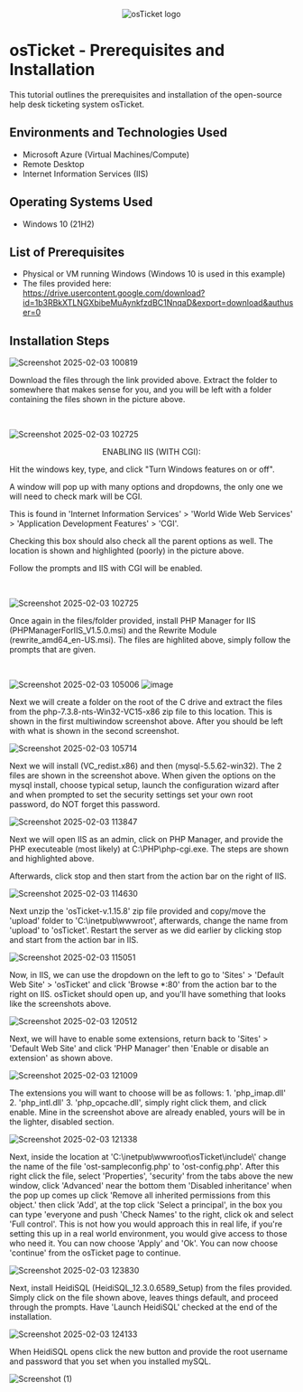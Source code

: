 <p align="center">
<img src="https://i.imgur.com/Clzj7Xs.png" alt="osTicket logo"/>
</p>

<h1>osTicket - Prerequisites and Installation</h1>
This tutorial outlines the prerequisites and installation of the open-source help desk ticketing system osTicket.<br />

<h2>Environments and Technologies Used</h2>

- Microsoft Azure (Virtual Machines/Compute)
- Remote Desktop
- Internet Information Services (IIS)

<h2>Operating Systems Used </h2>

- Windows 10</b> (21H2)

<h2>List of Prerequisites</h2>

- Physical or VM running Windows (Windows 10 is used in this example)
- The files provided here: https://drive.usercontent.google.com/download?id=1b3RBkXTLNGXbibeMuAynkfzdBC1NnqaD&export=download&authuser=0

<h2>Installation Steps</h2>

![Screenshot 2025-02-03 100819](https://github.com/user-attachments/assets/680724ad-65de-490b-afaa-9a98b252d4be)
<p>
Download the files through the link provided above. Extract the folder to somewhere that makes sense for you, and you will be left with a folder containing the files shown in the picture above.
</p>
<br />

![Screenshot 2025-02-03 102725](https://github.com/user-attachments/assets/a44dbfa2-69b6-4be9-8a26-258c6d6971a8)
<p align="center">
ENABLING IIS (WITH CGI):
</p>
<p>
  Hit the windows key, type, and click "Turn Windows features on or off".
</p>
<p>
  A window will pop up with many options and dropdowns, the only one we will need to check mark will be CGI.
</p>
<p>
  This is found in 'Internet Information Services' > 'World Wide Web Services' > 'Application Development Features' > 'CGI'. 
</p>
<p>
  Checking this box should also check all the parent options as well. The location is shown and highlighted (poorly) in the picture above.
</p>
<p>
  Follow the prompts and IIS with CGI will be enabled.
</p>
<br />

![Screenshot 2025-02-03 102725](https://github.com/user-attachments/assets/27da3bbb-91fa-4035-bf23-f48f1a140949)
<p>
Once again in the files/folder provided, install PHP Manager for IIS (PHPManagerForIIS_V1.5.0.msi) and the Rewrite Module (rewrite_amd64_en-US.msi). The files are highlited above, simply follow the prompts that are given.
</p>
<br />

![Screenshot 2025-02-03 105006](https://github.com/user-attachments/assets/9e978742-2aee-48fc-98a7-a972d0bb8039)
![image](https://github.com/user-attachments/assets/d98730a1-a8c4-4a2f-85d1-769c6bec2572)
<p>
  Next we will create a folder on the root of the C drive and extract the files from the php-7.3.8-nts-Win32-VC15-x86 zip file to this location. This is shown in the first multiwindow screenshot above. After you should be left with what is shown in the second screenshot.
</p>

![Screenshot 2025-02-03 105714](https://github.com/user-attachments/assets/90fde048-26f2-4575-8510-de5332a29d0c)
<p>
  Next we will install (VC_redist.x86) and then (mysql-5.5.62-win32). The 2 files are shown in the screenshot above. When given the options on the mysql install, choose typical setup, launch the configuration wizard after and when prompted to set the security settings set your own root password, do NOT forget this password.
</p>

![Screenshot 2025-02-03 113847](https://github.com/user-attachments/assets/a239bf53-214b-4dab-b2ed-2b0248b0f848)
<p>
  Next we will open IIS as an admin, click on PHP Manager, and provide the PHP executeable (most likely) at C:\PHP\php-cgi.exe. The steps are shown and highlighted above.
</p>

<p>
  Afterwards, click stop and then start from the action bar on the right of IIS.
</p>

![Screenshot 2025-02-03 114630](https://github.com/user-attachments/assets/15700f77-0b2b-4e17-9e29-3734d0296db1)

<p>
  Next unzip the 'osTicket-v.1.15.8' zip file provided and copy/move the 'upload' folder to 'C:\inetpub\wwwroot', afterwards, change the name from 'upload' to 'osTicket'. Restart the server as we did earlier by clicking stop and start from the action bar in IIS.
</p>

![Screenshot 2025-02-03 115051](https://github.com/user-attachments/assets/12eff5fc-ac87-4b8a-a3c2-3dbbef2425d1)

<p>
  Now, in IIS, we can use the dropdown on the left to go to 'Sites' > 'Default Web Site' > 'osTicket' and click 'Browse *:80' from the action bar to the right on IIS. osTicket should open up, and you'll have something that looks like the screenshots above.
</p>

![Screenshot 2025-02-03 120512](https://github.com/user-attachments/assets/ed1cca72-4aab-4b46-914f-ffc1b8c9f9b6)

<p>
  Next, we will have to enable some extensions, return back to 'Sites' > 'Default Web Site' and click 'PHP Manager' then 'Enable or disable an extension' as shown above.
</p>

![Screenshot 2025-02-03 121009](https://github.com/user-attachments/assets/dd434d05-363b-41ad-9da0-5b87c6dc0447)

<p>
  The extensions you will want to choose will be as follows: 1. 'php_imap.dll' 2. 'php_intl.dll' 3. 'php_opcache.dll', simply right click them, and click enable. Mine in the screenshot above are already enabled, yours will be in the lighter, disabled section.
</p>

![Screenshot 2025-02-03 121338](https://github.com/user-attachments/assets/84858617-00a1-4dfa-98f1-e7df5093c6d2)
<p>
  Next, inside the location at 'C:\inetpub\wwwroot\osTicket\include\' change the name of the file 'ost-sampleconfig.php' to 'ost-config.php'. After this right click the file, select 'Properties', 'security' from the tabs above the new window, click 'Advanced' near the bottom them 'Disabled inheritance' when the pop up comes up click 'Remove all inherited permissions from this object.' then click 'Add', at the top click 'Select a principal', in the box you can type 'everyone and push 'Check Names' to the right, click ok and select 'Full control'. This is not how you would approach this in real life, if you're setting this up in a real world environment, you would give access to those who need it. You can now choose 'Apply' and 'Ok'. You can now choose 'continue' from the osTicket page to continue.
</p>

![Screenshot 2025-02-03 123830](https://github.com/user-attachments/assets/9811d839-e6aa-4e33-8d55-ef34165020b0)

<p>
  Next, install HeidiSQL (HeidiSQL_12.3.0.6589_Setup) from the files provided. Simply click on the file shown above, leaves things default, and proceed through the prompts. Have 'Launch HeidiSQL' checked at the end of the installation. 
</p>

![Screenshot 2025-02-03 124133](https://github.com/user-attachments/assets/d394f054-e43e-4735-8cd7-08ce059a7b9f)

<p>
  When HeidiSQL opens click the new button and provide the root username and password that you set when you installed mySQL.
</p>

![Screenshot (1)](https://github.com/user-attachments/assets/66588a07-ba8d-453e-af9a-d562325cae8b)
